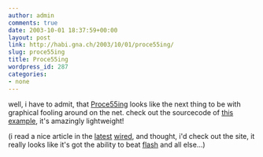 ```yaml
---
author: admin
comments: true
date: 2003-10-01 18:37:59+00:00
layout: post
link: http://habi.gna.ch/2003/10/01/proce55ing/
slug: proce55ing
title: Proce55ing
wordpress_id: 287
categories:
- none
---
```


well, i have to admit, that [Proce55ing](http://www.proce55ing.net/) looks like the next thing to be with graphical fooling around on the net. 
check out the sourcecode of [this example](http://www.proce55ing.net/learning/examples/storing_input.html), it's amazingly lightweight!

(i read a nice article in the [latest](http://www.wired.com/wired/archive/11.09/) [wired](http://www.wired.com/), and thought, i'd check out the site, it really looks like it's got the ability to beat [flash](http://www.macromedia.com/) and all else...)
